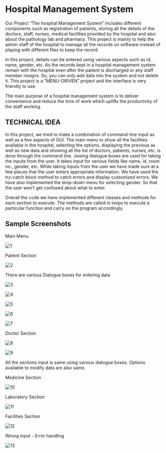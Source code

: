 # Hospital Management System

Our Project “The hospital Management System” includes different components such as registration of patients, storing all the details of the doctors, staff, nurses, medical facilities provided by the hospital and also about the pathology lab and pharmacy. This project is mainly to help the admin staff of the hospital to manage all the records on software instead of playing with different files to keep the record. 
 
In this project, details can be entered using various aspects such as id, name, gender, etc. As the records kept in a hospital management system remain with the hospital even after the patient is discharged or any staff member resigns. So, you can only add data into the system and not delete it. This project is a “MENU-DRIVEN” project and the interface is very friendly to use.
 
The main purpose of a hospital management system is to deliver convenience and reduce the time of work which uplifts the productivity of the staff working.

## TECHNICAL IDEA

In this project, we tried to make a combination of command-line input as well as a few aspects of GUI. The main menu to show all the facilities available in the hospital, selecting the options, displaying the previous as well as new data and showing all the list of doctors, patients, nurses, etc. is done through the command line. Jswing dialogue boxes are used for taking the inputs from the user. It takes input for various fields like name, id, room no., gender, etc. While taking inputs from the user we have made sure at a few places that the user enters appropriate information. We have used the try-catch block method to catch errors and display customized errors. We have also implemented the drop-down menu for selecting gender. So that the user won’t get confused about what to enter.  

Overall the code we have implemented different classes and methods for each section to execute. The methods are called in loops to execute a particular function and carry on the program accordingly.

## Sample Screenshots

Main Menu:


![1](https://user-images.githubusercontent.com/90564499/177267150-d3a97ce3-f126-4d23-866d-2a3cc7b3d484.png)


Patient Section


![2](https://user-images.githubusercontent.com/90564499/177267230-02cb5ef2-d31e-4e05-b220-bbfd42efb658.png)


There are various Dialogue boxes for entering data


![3](https://user-images.githubusercontent.com/90564499/177267373-1103565f-dd66-4d5e-81a9-296276147163.png)


![4](https://user-images.githubusercontent.com/90564499/177267417-66b17578-b11a-4f2d-83e5-dbf93a4b60d5.png)


![5](https://user-images.githubusercontent.com/90564499/177267453-e14fdb1f-683d-4eb4-8686-39961054f8a9.png)


![6](https://user-images.githubusercontent.com/90564499/177267487-98cb3cf9-2497-400b-85ca-b9f721399945.png)


![7](https://user-images.githubusercontent.com/90564499/177267570-2ee54333-684e-4776-b06c-a877962bb7fd.png)


Doctor Section


![8](https://user-images.githubusercontent.com/90564499/177267710-d6aed71b-f55d-41e7-96a2-add4d19297f5.png)


![9](https://user-images.githubusercontent.com/90564499/177267748-29930de0-b640-4708-93cf-27b28ddbec0e.png)


All the sections input is same using various dialogue boxes.
Options available to modify data are also same.


Medicine Section


![10](https://user-images.githubusercontent.com/90564499/177268404-736ff128-0013-43ca-86b6-32fab8ee20bb.png)


Laboratory Section


![11](https://user-images.githubusercontent.com/90564499/177268455-0cf62487-ea61-45d6-96d4-d549ba0fa381.png)


Facilities Section


![12](https://user-images.githubusercontent.com/90564499/177268474-4e35a5c3-5542-4e00-b35e-b300fa0ebaf8.png)


Wrong input - Error handling


![13](https://user-images.githubusercontent.com/90564499/177268500-e1f164ba-14e9-4dfd-867b-143c7f1e7bef.png)

